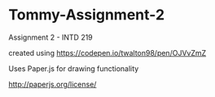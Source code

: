 # Tommy-Assignment-2
Assignment 2 - INTD 219


created using
https://codepen.io/twalton98/pen/OJVvZmZ


Uses Paper.js for drawing functionality

http://paperjs.org/license/

